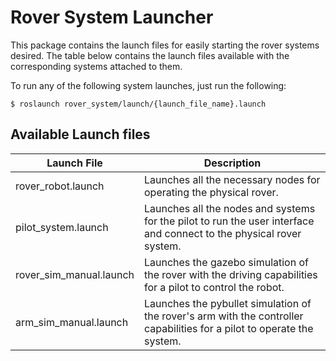 # Rover System Launcher
This package contains the launch files for easily starting the rover systems desired. The table below contains the launch files available with the corresponding systems attached to them.

To run any of the following system launches, just run the following:
```
$ roslaunch rover_system/launch/{launch_file_name}.launch
```

## Available Launch files
| Launch File | Description |
|---|---|
| rover_robot.launch  |  Launches all the necessary nodes for operating the physical rover. |
| pilot_system.launch | Launches all the nodes and systems for the pilot to run the user interface and connect to the physical rover system. |
| rover_sim_manual.launch | Launches the gazebo simulation of the rover with the driving capabilities for a pilot to control the robot.|
| arm_sim_manual.launch | Launches the pybullet simulation of the rover's arm with the controller capabilities for a pilot to operate the system.|
